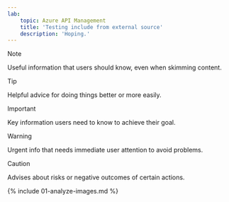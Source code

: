 ```yaml
---
lab:
    topic: Azure API Management
    title: 'Testing include from external source'
    description: 'Hoping.'
---
```


<!-- This labs is maintained in the https://github.com/MicrosoftLearning/mslearn-ai-vision repository. Please file issues in that repository. -->

> [!NOTE]
> Useful information that users should know, even when skimming content.

> [!TIP]
> Helpful advice for doing things better or more easily.

> [!IMPORTANT]
> Key information users need to know to achieve their goal.

> [!WARNING]
> Urgent info that needs immediate user attention to avoid problems.

> [!CAUTION]
> Advises about risks or negative outcomes of certain actions.

{% include 01-analyze-images.md %}


